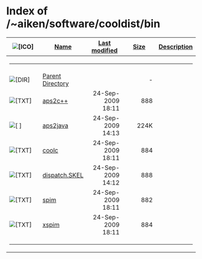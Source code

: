 # Index of /~aiken/software/cooldist/bin

<table>
<colgroup>
<col style="width: 20%" />
<col style="width: 20%" />
<col style="width: 20%" />
<col style="width: 20%" />
<col style="width: 20%" />
</colgroup>
<thead>
<tr>
<th><img src="/icons/blank.gif" alt="[ICO]" /></th>
<th><a href="?C=N;O=D">Name</a></th>
<th><a href="?C=M;O=A">Last modified</a></th>
<th><a href="?C=S;O=A">Size</a></th>
<th><a href="?C=D;O=A">Description</a></th>
</tr>
</thead>
<tbody>
<tr>
<th colspan="5"><hr /></th>
</tr>
&#10;<tr>
<td data-valign="top"><img src="/icons/back.gif" alt="[DIR]" /></td>
<td><a href="/~aiken/software/cooldist/">Parent Directory</a></td>
<td> </td>
<td style="text-align: right;">-</td>
<td> </td>
</tr>
<tr>
<td data-valign="top"><img src="/icons/text.gif" alt="[TXT]" /></td>
<td><a href="aps2c++">aps2c++</a></td>
<td style="text-align: right;">24-Sep-2009 18:11</td>
<td style="text-align: right;">888</td>
<td> </td>
</tr>
<tr>
<td data-valign="top"><img src="/icons/unknown.gif" alt="[ ]" /></td>
<td><a href="aps2java">aps2java</a></td>
<td style="text-align: right;">24-Sep-2009 14:13</td>
<td style="text-align: right;">224K</td>
<td> </td>
</tr>
<tr>
<td data-valign="top"><img src="/icons/text.gif" alt="[TXT]" /></td>
<td><a href="coolc">coolc</a></td>
<td style="text-align: right;">24-Sep-2009 18:11</td>
<td style="text-align: right;">884</td>
<td> </td>
</tr>
<tr>
<td data-valign="top"><img src="/icons/text.gif" alt="[TXT]" /></td>
<td><a href="dispatch.SKEL">dispatch.SKEL</a></td>
<td style="text-align: right;">24-Sep-2009 14:12</td>
<td style="text-align: right;">888</td>
<td> </td>
</tr>
<tr>
<td data-valign="top"><img src="/icons/text.gif" alt="[TXT]" /></td>
<td><a href="spim">spim</a></td>
<td style="text-align: right;">24-Sep-2009 18:11</td>
<td style="text-align: right;">882</td>
<td> </td>
</tr>
<tr>
<td data-valign="top"><img src="/icons/text.gif" alt="[TXT]" /></td>
<td><a href="xspim">xspim</a></td>
<td style="text-align: right;">24-Sep-2009 18:11</td>
<td style="text-align: right;">884</td>
<td> </td>
</tr>
<tr>
<td colspan="5"><hr /></td>
</tr>
</tbody>
</table>
